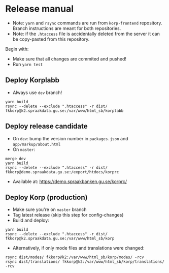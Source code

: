 # Release manual
- Note: `yarn` and `rsync` commands are run from `korp-frontend` repository. Branch instructions are meant for both repositories.
- Note: if the `.htaccess` file is accidentally deleted from the server it can be copy-pasted from this repository.

Begin with:
- Make sure that all changes are commited and pushed!
- Run `yarn test`


## Deploy Korplabb
- Always use `dev` branch!
```
yarn build
rsync --delete --exclude ".htaccess" -r dist/ fkkorp@k2.spraakdata.gu.se:/var/www/html_sb/korplabb
```

## Deploy release candidate
- On `dev`: bump the version number in `packages.json` and `app/markup/about.html`
- On `master`:
```
merge dev
yarn build
rsync --delete --exclude ".htaccess" -r dist/ fkkorp@demo.spraakdata.gu.se:/export/htdocs/korprc
```
- Available at: https://demo.spraakbanken.gu.se/korprc/


## Deploy Korp (production)
- Make sure you're on `master` branch
- Tag latest release (skip this step for config-changes)
- Build and deploy:
```
yarn build
rsync --delete --exclude ".htaccess" -r dist/ fkkorp@k2.spraakdata.gu.se:/var/www/html_sb/korp
```
- Alternatively, if only mode files and translations were changed:
```
rsync dist/modes/ fkkorp@k2:/var/www/html_sb/korp/modes/ -rcv
rsync dist/translations/ fkkorp@k2:/var/www/html_sb/korp/translations/ -rcv
```
